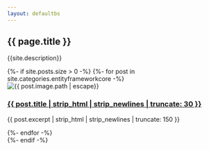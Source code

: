 ```yaml
---
layout: defaultbs
---
```


<div class="breadcrumbs">
    <div class="container">
        <h2>{{ page.title }}</h2>
        <p>{{site.description}} </p>
    </div>
</div>

<section id="courses" class="courses">
    <div class="container">
        <div class="row">
            {%- if site.posts.size > 0 -%}
            {%- for post in site.categories.entityframeworkcore -%}
            <div class="col-lg-4 col-md-6 d-flex align-items-stretch">
                <div class="course-item">
                    <img src="{{ post.image.path | escape}}" loading="lazy" class="img-fluid"
                        alt="{{ post.image.path | escape}}">
                    <div class="course-content">
                        <h3><a title="{{ post.title | escape}}"
                                href="{{ post.url | relative_url }}">{{ post.title | strip_html | strip_newlines | truncate: 30 }}</a>
                        </h3>
                        <p>{{ post.excerpt | strip_html | strip_newlines | truncate: 150 }} </p>
                    </div>
                </div>
            </div>
            {%- endfor -%}
        </div>
        {%- endif -%}
    </div>
</section>